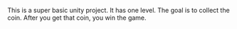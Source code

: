 This is a super basic unity project. It has one level. The goal is to collect the coin. After you get that coin, you win the game.
